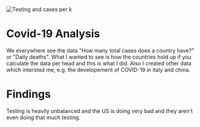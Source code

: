 ![Testing and cases per k](testing_cases_per_k.png.jpg)
# Covid-19 Analysis

We everywhere see the data "How many total cases does a country have?" or "Daily deaths". What I wanted to see is how the countries hold up if you calculate the data per head and this is what I did. Also I created other data which intersted me, e.g. the developement of COVID-19 in italy and china.

# Findings
Testing is heavily unbalanced and the US is doing very bad and they aren't even doing that much testing. 

